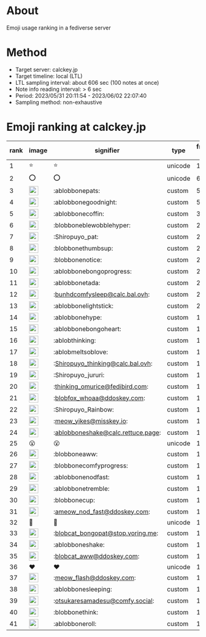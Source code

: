 # About
Emoji usage ranking in a fediverse server

# Method
- Target server: calckey.jp
- Target timeline: local (LTL)
- LTL sampling interval: about 606 sec (100 notes at once)
- Note info reading interval: > 6 sec
- Period: 2023/05/31 20:11:54 - 2023/06/02 22:07:40 
- Sampling method: non-exhaustive

# Emoji ranking at calckey.jp

|rank|image|signifier|type|frequency score|
|----|----|----|----|----|
|1|⭐|⭐|unicode|13|
|2|⭕|⭕|unicode|6|
|3|<img height="24" src="https://calckey.jp/emoji/ablobbonepats.webp">|:ablobbonepats:|custom|5|
|4|<img height="24" src="https://calckey.jp/emoji/ablobbonegoodnight.webp">|:ablobbonegoodnight:|custom|5|
|5|<img height="24" src="https://calckey.jp/emoji/ablobbonecoffin.webp">|:ablobbonecoffin:|custom|3|
|6|<img height="24" src="https://calckey.jp/emoji/blobboneblewobblehyper.webp">|:blobboneblewobblehyper:|custom|2|
|7|<img height="24" src="https://calckey.jp/emoji/Shiropuyo_pat.webp">|:Shiropuyo_pat:|custom|2|
|8|<img height="24" src="https://calckey.jp/emoji/blobbonethumbsup.webp">|:blobbonethumbsup:|custom|2|
|9|<img height="24" src="https://calckey.jp/emoji/blobbonenotice.webp">|:blobbonenotice:|custom|2|
|10|<img height="24" src="https://calckey.jp/emoji/ablobbonebongoprogress.webp">|:ablobbonebongoprogress:|custom|2|
|11|<img height="24" src="https://calckey.jp/emoji/ablobbonetada.webp">|:ablobbonetada:|custom|2|
|12|<img height="24" src="https://calckey.jp/emoji/bunhdcomfysleep.webp">|:bunhdcomfysleep@calc.bal.ovh:|custom|2|
|13|<img height="24" src="https://calckey.jp/emoji/ablobbonelightstick.webp">|:ablobbonelightstick:|custom|2|
|14|<img height="24" src="https://calckey.jp/emoji/ablobbonehype.webp">|:ablobbonehype:|custom|1|
|15|<img height="24" src="https://calckey.jp/emoji/ablobbonebongoheart.webp">|:ablobbonebongoheart:|custom|1|
|16|<img height="24" src="https://calckey.jp/emoji/ablobthinking.webp">|:ablobthinking:|custom|1|
|17|<img height="24" src="https://calckey.jp/emoji/ablobmeltsoblove.webp">|:ablobmeltsoblove:|custom|1|
|18|<img height="24" src="https://calckey.jp/emoji/Shiropuyo_thinking.webp">|:Shiropuyo_thinking@calc.bal.ovh:|custom|1|
|19|<img height="24" src="https://calckey.jp/emoji/Shiropuyo_jururi.webp">|:Shiropuyo_jururi:|custom|1|
|20|<img height="24" src="https://calckey.jp/emoji/thinking_omurice.webp">|:thinking_omurice@fedibird.com:|custom|1|
|21|<img height="24" src="https://calckey.jp/emoji/blobfox_whoaa.webp">|:blobfox_whoaa@ddoskey.com:|custom|1|
|22|<img height="24" src="https://calckey.jp/emoji/Shiropuyo_Rainbow.webp">|:Shiropuyo_Rainbow:|custom|1|
|23|<img height="24" src="https://calckey.jp/emoji/meow_yikes.webp">|:meow_yikes@misskey.io:|custom|1|
|24|<img height="24" src="https://calckey.jp/emoji/ablobboneshake.webp">|:ablobboneshake@calc.rettuce.page:|custom|1|
|25|😮|😮|unicode|1|
|26|<img height="24" src="https://calckey.jp/emoji/blobboneaww.webp">|:blobboneaww:|custom|1|
|27|<img height="24" src="https://calckey.jp/emoji/blobbonecomfyprogress.webp">|:blobbonecomfyprogress:|custom|1|
|28|<img height="24" src="https://calckey.jp/emoji/ablobbonenodfast.webp">|:ablobbonenodfast:|custom|1|
|29|<img height="24" src="https://calckey.jp/emoji/ablobbonetremble.webp">|:ablobbonetremble:|custom|1|
|30|<img height="24" src="https://calckey.jp/emoji/blobbonecup.webp">|:blobbonecup:|custom|1|
|31|<img height="24" src="https://calckey.jp/emoji/ameow_nod_fast.webp">|:ameow_nod_fast@ddoskey.com:|custom|1|
|32|🤯|🤯|unicode|1|
|33|<img height="24" src="https://calckey.jp/emoji/blobcat_bongopat.webp">|:blobcat_bongopat@stop.voring.me:|custom|1|
|34|<img height="24" src="https://calckey.jp/emoji/ablobboneshake.webp">|:ablobboneshake:|custom|1|
|35|<img height="24" src="https://calckey.jp/emoji/blobcat_aww.webp">|:blobcat_aww@ddoskey.com:|custom|1|
|36|❤|❤|unicode|1|
|37|<img height="24" src="https://calckey.jp/emoji/meow_flash.webp">|:meow_flash@ddoskey.com:|custom|1|
|38|<img height="24" src="https://calckey.jp/emoji/ablobbonesleeping.webp">|:ablobbonesleeping:|custom|1|
|39|<img height="24" src="https://calckey.jp/emoji/otsukaresamadesu.webp">|:otsukaresamadesu@comfy.social:|custom|1|
|40|<img height="24" src="https://calckey.jp/emoji/blobbonethink.webp">|:blobbonethink:|custom|1|
|41|<img height="24" src="https://calckey.jp/emoji/ablobboneroll.webp">|:ablobboneroll:|custom|1|
